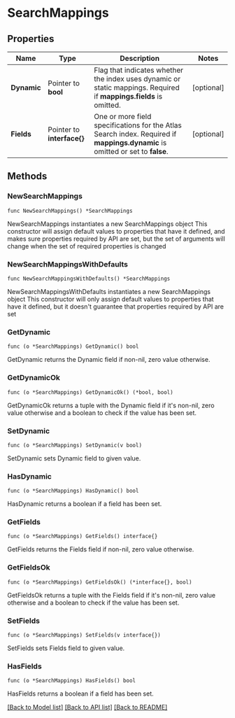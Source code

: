 # SearchMappings

## Properties

Name | Type | Description | Notes
------------ | ------------- | ------------- | -------------
**Dynamic** | Pointer to **bool** | Flag that indicates whether the index uses dynamic or static mappings. Required if **mappings.fields** is omitted. | [optional] 
**Fields** | Pointer to **interface{}** | One or more field specifications for the Atlas Search index. Required if **mappings.dynamic** is omitted or set to **false**. | [optional] 

## Methods

### NewSearchMappings

`func NewSearchMappings() *SearchMappings`

NewSearchMappings instantiates a new SearchMappings object
This constructor will assign default values to properties that have it defined,
and makes sure properties required by API are set, but the set of arguments
will change when the set of required properties is changed

### NewSearchMappingsWithDefaults

`func NewSearchMappingsWithDefaults() *SearchMappings`

NewSearchMappingsWithDefaults instantiates a new SearchMappings object
This constructor will only assign default values to properties that have it defined,
but it doesn't guarantee that properties required by API are set

### GetDynamic

`func (o *SearchMappings) GetDynamic() bool`

GetDynamic returns the Dynamic field if non-nil, zero value otherwise.

### GetDynamicOk

`func (o *SearchMappings) GetDynamicOk() (*bool, bool)`

GetDynamicOk returns a tuple with the Dynamic field if it's non-nil, zero value otherwise
and a boolean to check if the value has been set.

### SetDynamic

`func (o *SearchMappings) SetDynamic(v bool)`

SetDynamic sets Dynamic field to given value.

### HasDynamic

`func (o *SearchMappings) HasDynamic() bool`

HasDynamic returns a boolean if a field has been set.
### GetFields

`func (o *SearchMappings) GetFields() interface{}`

GetFields returns the Fields field if non-nil, zero value otherwise.

### GetFieldsOk

`func (o *SearchMappings) GetFieldsOk() (*interface{}, bool)`

GetFieldsOk returns a tuple with the Fields field if it's non-nil, zero value otherwise
and a boolean to check if the value has been set.

### SetFields

`func (o *SearchMappings) SetFields(v interface{})`

SetFields sets Fields field to given value.

### HasFields

`func (o *SearchMappings) HasFields() bool`

HasFields returns a boolean if a field has been set.

[[Back to Model list]](../README.md#documentation-for-models) [[Back to API list]](../README.md#documentation-for-api-endpoints) [[Back to README]](../README.md)


